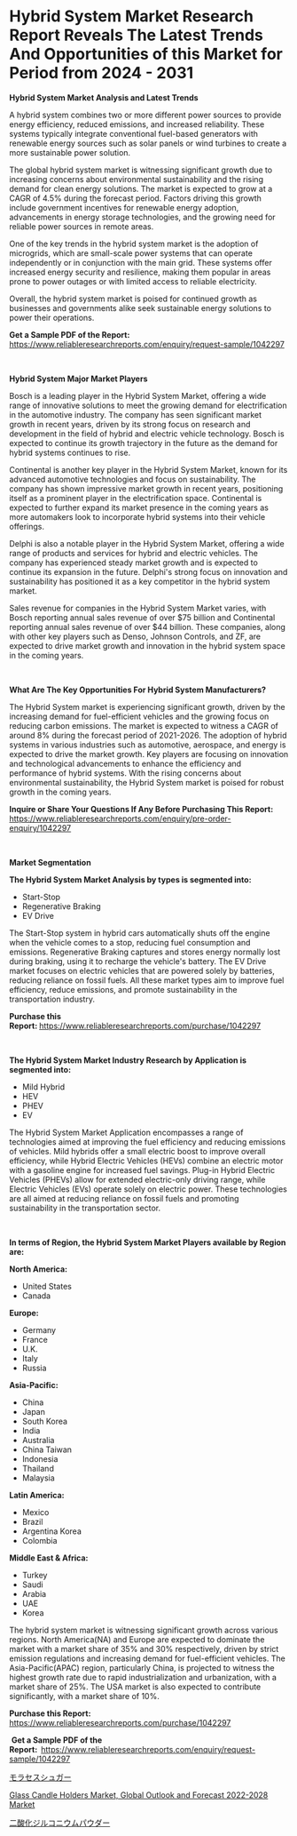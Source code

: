 <p><h1>Hybrid System Market Research Report Reveals The Latest Trends And Opportunities of this Market for Period from 2024 - 2031</h1></p><p><strong>Hybrid System Market Analysis and Latest Trends</strong></p>
<p><p>A hybrid system combines two or more different power sources to provide energy efficiency, reduced emissions, and increased reliability. These systems typically integrate conventional fuel-based generators with renewable energy sources such as solar panels or wind turbines to create a more sustainable power solution.</p><p>The global hybrid system market is witnessing significant growth due to increasing concerns about environmental sustainability and the rising demand for clean energy solutions. The market is expected to grow at a CAGR of 4.5% during the forecast period. Factors driving this growth include government incentives for renewable energy adoption, advancements in energy storage technologies, and the growing need for reliable power sources in remote areas.</p><p>One of the key trends in the hybrid system market is the adoption of microgrids, which are small-scale power systems that can operate independently or in conjunction with the main grid. These systems offer increased energy security and resilience, making them popular in areas prone to power outages or with limited access to reliable electricity.</p><p>Overall, the hybrid system market is poised for continued growth as businesses and governments alike seek sustainable energy solutions to power their operations.</p></p>
<p><strong>Get a Sample PDF of the Report:&nbsp;</strong> <a href="https://www.reliableresearchreports.com/enquiry/request-sample/1042297">https://www.reliableresearchreports.com/enquiry/request-sample/1042297</a></p>
<p>&nbsp;</p>
<p><strong>Hybrid System Major Market Players</strong></p>
<p><p>Bosch is a leading player in the Hybrid System Market, offering a wide range of innovative solutions to meet the growing demand for electrification in the automotive industry. The company has seen significant market growth in recent years, driven by its strong focus on research and development in the field of hybrid and electric vehicle technology. Bosch is expected to continue its growth trajectory in the future as the demand for hybrid systems continues to rise.</p><p>Continental is another key player in the Hybrid System Market, known for its advanced automotive technologies and focus on sustainability. The company has shown impressive market growth in recent years, positioning itself as a prominent player in the electrification space. Continental is expected to further expand its market presence in the coming years as more automakers look to incorporate hybrid systems into their vehicle offerings.</p><p>Delphi is also a notable player in the Hybrid System Market, offering a wide range of products and services for hybrid and electric vehicles. The company has experienced steady market growth and is expected to continue its expansion in the future. Delphi's strong focus on innovation and sustainability has positioned it as a key competitor in the hybrid system market.</p><p>Sales revenue for companies in the Hybrid System Market varies, with Bosch reporting annual sales revenue of over $75 billion and Continental reporting annual sales revenue of over $44 billion. These companies, along with other key players such as Denso, Johnson Controls, and ZF, are expected to drive market growth and innovation in the hybrid system space in the coming years.</p></p>
<p>&nbsp;</p>
<p><strong>What Are The Key Opportunities For Hybrid System Manufacturers?</strong></p>
<p><p>The Hybrid System market is experiencing significant growth, driven by the increasing demand for fuel-efficient vehicles and the growing focus on reducing carbon emissions. The market is expected to witness a CAGR of around 8% during the forecast period of 2021-2026. The adoption of hybrid systems in various industries such as automotive, aerospace, and energy is expected to drive the market growth. Key players are focusing on innovation and technological advancements to enhance the efficiency and performance of hybrid systems. With the rising concerns about environmental sustainability, the Hybrid System market is poised for robust growth in the coming years.</p></p>
<p><strong>Inquire or Share Your Questions If Any Before Purchasing This Report:</strong> <a href="https://www.reliableresearchreports.com/enquiry/pre-order-enquiry/1042297">https://www.reliableresearchreports.com/enquiry/pre-order-enquiry/1042297</a></p>
<p>&nbsp;</p>
<p><strong>Market Segmentation</strong></p>
<p><strong>The Hybrid System Market Analysis by types is segmented into:</strong></p>
<p><ul><li>Start-Stop</li><li>Regenerative Braking</li><li>EV Drive</li></ul></p>
<p><p>The Start-Stop system in hybrid cars automatically shuts off the engine when the vehicle comes to a stop, reducing fuel consumption and emissions. Regenerative Braking captures and stores energy normally lost during braking, using it to recharge the vehicle's battery. The EV Drive market focuses on electric vehicles that are powered solely by batteries, reducing reliance on fossil fuels. All these market types aim to improve fuel efficiency, reduce emissions, and promote sustainability in the transportation industry.</p></p>
<p><strong>Purchase this Report:&nbsp;</strong><a href="https://www.reliableresearchreports.com/purchase/1042297">https://www.reliableresearchreports.com/purchase/1042297</a></p>
<p>&nbsp;</p>
<p><strong>The Hybrid System Market Industry Research by Application is segmented into:</strong></p>
<p><ul><li>Mild Hybrid</li><li>HEV</li><li>PHEV</li><li>EV</li></ul></p>
<p><p>The Hybrid System Market Application encompasses a range of technologies aimed at improving the fuel efficiency and reducing emissions of vehicles. Mild hybrids offer a small electric boost to improve overall efficiency, while Hybrid Electric Vehicles (HEVs) combine an electric motor with a gasoline engine for increased fuel savings. Plug-in Hybrid Electric Vehicles (PHEVs) allow for extended electric-only driving range, while Electric Vehicles (EVs) operate solely on electric power. These technologies are all aimed at reducing reliance on fossil fuels and promoting sustainability in the transportation sector.</p></p>
<p>&nbsp;</p>
<p><strong>In terms of Region, the Hybrid System Market Players available by Region are:</strong></p>
<p>
    <p> <strong> North America: </strong>
        <ul>
            <li>United States</li>
            <li>Canada</li>
        </ul>
        </p> 
    <p> <strong> Europe: </strong>
        <ul>
            <li>Germany</li>
            <li>France</li>
            <li>U.K.</li>
            <li>Italy</li>
            <li>Russia</li>
        </ul>
        </p> 
    <p> <strong> Asia-Pacific: </strong>
        <ul>
            <li>China</li>
            <li>Japan</li>
            <li>South Korea</li>
            <li>India</li>
            <li>Australia</li>
            <li>China Taiwan</li>
            <li>Indonesia</li>
            <li>Thailand</li>
            <li>Malaysia</li>
        </ul>
        </p> 
    <p> <strong> Latin America: </strong>
        <ul>
            <li>Mexico</li>
            <li>Brazil</li>
            <li>Argentina Korea</li>
            <li>Colombia</li>
        </ul>
        </p> 
    <p> <strong> Middle East & Africa: </strong>
        <ul>
            <li>Turkey</li>
            <li>Saudi</li>
            <li>Arabia</li>
            <li>UAE</li>
            <li>Korea</li>
        </ul>
    </p>
    </p>
<p><p>The hybrid system market is witnessing significant growth across various regions. North America(NA) and Europe are expected to dominate the market with a market share of 35% and 30% respectively, driven by strict emission regulations and increasing demand for fuel-efficient vehicles. The Asia-Pacific(APAC) region, particularly China, is projected to witness the highest growth rate due to rapid industrialization and urbanization, with a market share of 25%. The USA market is also expected to contribute significantly, with a market share of 10%.</p></p>
<p><strong>Purchase this Report: </strong><a href="https://www.reliableresearchreports.com/purchase/1042297">https://www.reliableresearchreports.com/purchase/1042297</a></p>
<p>&nbsp;<strong>Get a Sample PDF of the Report:&nbsp;&nbsp;</strong><a href="https://www.reliableresearchreports.com/enquiry/request-sample/1042297">https://www.reliableresearchreports.com/enquiry/request-sample/1042297</a></p>
<p><strong></strong></p>
<p><p><a href="https://medium.com/@the_orlando3017/%E3%83%A2%E3%83%A9%E3%82%BB%E3%82%B9%E7%A0%82%E7%B3%96%E5%B8%82%E5%A0%B4%E8%A6%8F%E6%A8%A1-%E5%B9%B4%E9%96%93%E6%88%90%E9%95%B7%E7%8E%87-%E3%83%88%E3%83%AC%E3%83%B3%E3%83%892024-2030-5f3bac883b5d">モラセスシュガー</a></p><p><a href="https://view.publitas.com/reportprime-1/decoding-the-glass-candle-holders-market-global-outlook-and-forecast-2022-2028-market-a-deep-dive-into-the-latest-market-trends-market-segmentation-and-competitive-analysis/">Glass Candle Holders Market, Global Outlook and Forecast 2022-2028 Market</a></p><p><a href="https://medium.com/@the_orlando3017/%E3%82%B8%E3%83%AB%E3%82%B3%E3%83%8B%E3%82%A2%E4%BA%8C%E9%85%B8%E5%8C%96%E7%89%A9%E7%B2%89%E6%9C%AB%E5%B8%82%E5%A0%B4%E3%81%AE%E5%88%86%E6%9E%90-%E3%82%B0%E3%83%AD%E3%83%BC%E3%83%90%E3%83%AB%E7%94%A3%E6%A5%AD%E3%81%AE%E5%B1%95%E6%9C%9B%E3%81%A8%E4%BA%88%E6%B8%AC-2024%E5%B9%B4%E3%81%8B%E3%82%892031%E5%B9%B4%E3%81%BE%E3%81%A7-16dacaefb2a2">二酸化ジルコニウムパウダー</a></p></p>